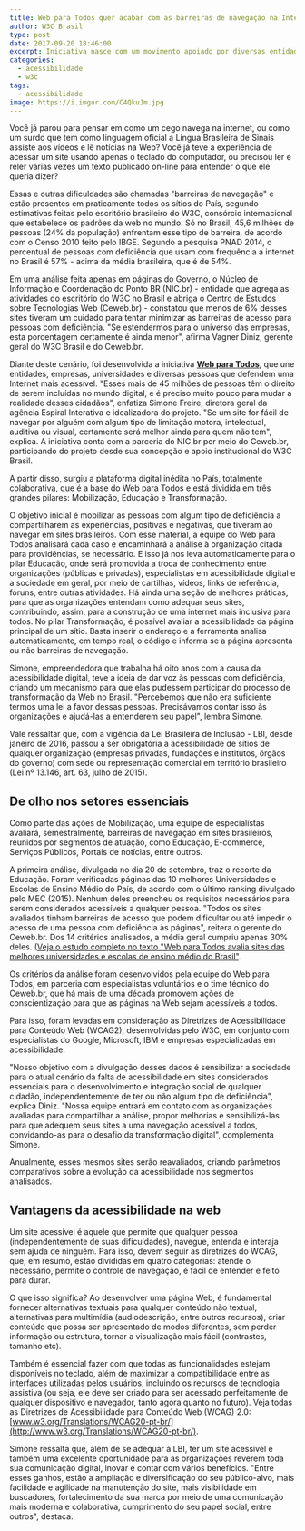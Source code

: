 ```yaml
---
title: Web para Todos quer acabar com as barreiras de navegação na Internet no Brasil
author: W3C Brasil
type: post
date: 2017-09-20 18:46:00
excerpt: Iniciativa nasce com um movimento apoiado por diversas entidades, empresas, influenciadores e indivíduos que querem sites acessíveis para qualquer pessoa.
categories:
  - acessibilidade
  - w3c
tags:
  - acessibilidade
image: https://i.imgur.com/C4QkuJm.jpg
---
```


Você já parou para pensar em como um cego navega na internet, ou como um surdo que tem como linguagem oficial a Língua Brasileira de Sinais assiste aos vídeos e lê notícias na Web? Você já teve a experiência de acessar um site usando apenas o teclado do computador, ou precisou ler e reler várias vezes um texto publicado on-line para entender o que ele queria dizer?

Essas e outras dificuldades são chamadas "barreiras de navegação" e estão presentes em praticamente todos os sítios do País, segundo estimativas feitas pelo escritório brasileiro do W3C, consórcio internacional que estabelece os padrões da web no mundo. Só no Brasil, 45,6 milhões de pessoas (24% da população) enfrentam esse tipo de barreira, de acordo com o Censo 2010 feito pelo IBGE. Segundo a pesquisa PNAD 2014, o percentual de pessoas com deficiência que usam com frequência a internet no Brasil é 57% - acima da média brasileira, que é de 54%.

Em uma análise feita apenas em páginas do Governo, o Núcleo de Informação e Coordenação do Ponto BR (NIC.br) - entidade que agrega as atividades do escritório do W3C no Brasil e abriga o Centro de Estudos sobre Tecnologias Web (Ceweb.br) - constatou que menos de 6% desses sites tiveram um cuidado para tentar minimizar as barreiras de acesso para pessoas com deficiência. "Se estendermos para o universo das empresas, esta porcentagem certamente é ainda menor", afirma Vagner Diniz, gerente geral do W3C Brasil e do Ceweb.br. 

Diante deste cenário, foi desenvolvida a iniciativa **[Web para Todos](http://mwpt.com.br/)**, que une entidades, empresas, universidades e diversas pessoas que defendem uma Internet mais acessível. "Esses mais de 45 milhões de pessoas têm o direito de serem incluídas no mundo digital, e é preciso muito pouco para mudar a realidade desses cidadãos", enfatiza Simone Freire, diretora geral da agência Espiral Interativa e idealizadora do projeto. "Se um site for fácil de navegar por alguém com algum tipo de limitação motora, intelectual, auditiva ou visual, certamente será melhor ainda para quem não tem", explica. A iniciativa conta com a parceria do NIC.br por meio do Ceweb.br, participando do projeto desde sua concepção e apoio institucional do W3C Brasil.

A partir disso, surgiu a plataforma digital inédita no País, totalmente colaborativa, que é a base do Web para Todos e está dividida em três grandes pilares: Mobilização, Educação e Transformação.

O objetivo inicial é mobilizar as pessoas com algum tipo de deficiência a compartilharem as experiências, positivas e negativas, que tiveram ao navegar em sites brasileiros. Com esse material, a equipe do Web para Todos analisará cada caso e encaminhará a análise à organização citada para providências, se necessário. E isso já nos leva automaticamente para o pilar Educação, onde será promovida a troca de conhecimento entre organizações (públicas e privadas), especialistas em acessibilidade digital e a sociedade em geral, por meio de cartilhas, vídeos, links de referência, fóruns, entre outras atividades. Há ainda uma seção de melhores práticas, para que as organizações entendam como adequar seus sites, contribuindo, assim, para a construção de uma internet mais inclusiva para todos. No pilar Transformação, é possível avaliar a acessibilidade da página principal de um sítio. Basta inserir o endereço e a ferramenta analisa automaticamente, em tempo real, o código e informa se a página apresenta ou não barreiras de navegação. 

Simone, empreendedora que trabalha há oito anos com a causa da acessibilidade digital, teve a ideia de dar voz às pessoas com deficiência, criando um mecanismo para que elas pudessem participar do processo de transformação da Web no Brasil. "Percebemos que não era suficiente termos uma lei a favor dessas pessoas. Precisávamos contar isso às organizações e ajudá-las a entenderem seu papel", lembra Simone. 

Vale ressaltar que, com a vigência da Lei Brasileira de Inclusão - LBI, desde janeiro de 2016, passou a ser obrigatória a acessibilidade de sítios de qualquer organização (empresas privadas, fundações e institutos, órgãos do governo) com sede ou representação comercial em território brasileiro (Lei nº 13.146, art. 63, julho de 2015).

## De olho nos setores essenciais
Como parte das ações de Mobilização, uma equipe de especialistas avaliará, semestralmente, barreiras de navegação em sites brasileiros, reunidos por segmentos de atuação, como Educação, E-commerce, Serviços Públicos, Portais de notícias, entre outros. 

A primeira análise, divulgada no dia 20 de setembro, traz o recorte da Educação. Foram verificadas páginas das 10 melhores Universidades e Escolas de Ensino Médio do País, de acordo com o último ranking divulgado pelo MEC (2015). Nenhum deles preencheu os requisitos necessários para serem considerados acessíveis a qualquer pessoa. "Todos os sites avaliados tinham barreiras de acesso que podem dificultar ou até impedir o acesso de uma pessoa com deficiência às páginas", reitera o gerente do Ceweb.br. Dos 14 critérios analisados, a média geral cumpriu apenas 30% deles. ([Veja o estudo completo no texto "Web para Todos avalia sites das melhores universidades e escolas de ensino médio do Brasil"](http://nic.br/noticia/releases/web-para-todos-avalia-sites-das-melhores-universidades-e-escolas-de-ensino-medio-do-brasil/).

Os critérios da análise foram desenvolvidos pela equipe do Web para Todos, em parceria com especialistas voluntários e o time técnico do Ceweb.br, que há mais de uma década promovem ações de conscientização para que as páginas na Web sejam acessíveis a todos. 

Para isso, foram levadas em consideração as Diretrizes de Acessibilidade para Conteúdo Web (WCAG2), desenvolvidas pelo W3C, em conjunto com especialistas do Google, Microsoft, IBM e empresas especializadas em acessibilidade.

"Nosso objetivo com a divulgação desses dados é sensibilizar a sociedade para o atual cenário da falta de acessibilidade em sites considerados essenciais para o desenvolvimento e integração social de qualquer cidadão, independentemente de ter ou não algum tipo de deficiência", explica Diniz. "Nossa equipe entrará em contato com as organizações avaliadas para compartilhar a análise, propor melhorias e sensibilizá-las para que adequem seus sites a uma navegação acessível a todos, convidando-as para o desafio da transformação digital", complementa Simone. 

Anualmente, esses mesmos sites serão reavaliados, criando parâmetros comparativos sobre a evolução da acessibilidade nos segmentos analisados.

## Vantagens da acessibilidade na web
Um site acessível é aquele que permite que qualquer pessoa (independentemente de suas dificuldades), navegue, entenda e interaja sem ajuda de ninguém. Para isso, devem seguir as diretrizes do WCAG, que, em resumo, estão divididas em quatro categorias: atende o necessário, permite o controle de navegação, é fácil de entender e feito para durar.

O que isso significa? Ao desenvolver uma página Web, é fundamental fornecer alternativas textuais para qualquer conteúdo não textual, alternativas para multimídia (audiodescrição, entre outros recursos), criar conteúdo que possa ser apresentado de modos diferentes, sem perder informação ou estrutura, tornar a visualização mais fácil (contrastes, tamanho etc). 

Também é essencial fazer com que todas as funcionalidades estejam disponíveis no teclado, além de maximizar a compatibilidade entre as interfaces utilizadas pelos usuários, incluindo os recursos de tecnologia assistiva (ou seja, ele deve ser criado para ser acessado perfeitamente de qualquer dispositivo e navegador, tanto agora quanto no futuro). Veja todas as Diretrizes de Acessibilidade para Conteúdo Web (WCAG) 2.0: [www.w3.org/Translations/WCAG20-pt-br/](http://www.w3.org/Translations/WCAG20-pt-br/).

Simone ressalta que, além de se adequar à LBI, ter um site acessível é também uma excelente oportunidade para as organizações reverem toda sua comunicação digital, inovar e contar com vários benefícios. "Entre esses ganhos, estão a ampliação e diversificação do seu público-alvo, mais facilidade e agilidade na manutenção do site, mais visibilidade em buscadores, fortalecimento da sua marca por meio de uma comunicação mais moderna e colaborativa, cumprimento do seu papel social, entre outros", destaca.
